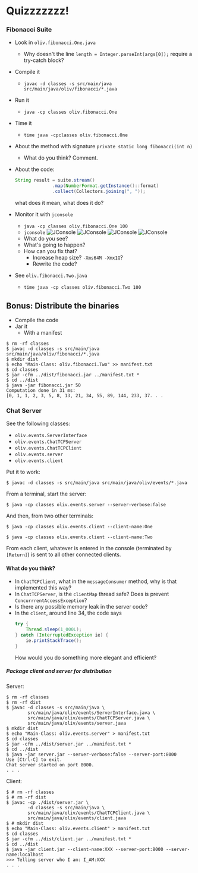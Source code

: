 # Quizzzzzzz!

### Fibonacci Suite
- Look in `oliv.fibonacci.One.java`
  - Why doesn't the line `length = Integer.parseInt(args[0]);` require a try-catch block?  
- Compile it
  - `javac -d classes -s src/main/java src/main/java/oliv/fibonacci/*.java`
- Run it
  - `java -cp classes oliv.fibonacci.One`
- Time it
  - `time java -cpclasses oliv.fibonacci.One`
- About the method with signature `private static long fibonacci(int n)`
  - What do you think? Comment.
- About the code:
  ```java
  String result = suite.stream()
                .map(NumberFormat.getInstance()::format)
                .collect(Collectors.joining(", "));
  ```
  what does it mean, what does it do?
- Monitor it with `jconsole`
  - `java -cp classes oliv.fibonacci.One 100`
  - `jconsole`
    ![JConsole](../../../images/jconsole.png)
    ![JConsole](../../../images/jconsole.2.png)
    ![JConsole](../../../images/jconsole.3.png)
    ![JConsole](../../../images/jconsole.4.png)
  - What do you see?
  - What's going to happen?
  - How can you fix that?
    - Increase heap size? `-Xms64M -Xmx1G`?
    - Rewrite the code?
  
- See `oliv.fibonacci.Two.java`
  - `time java -cp classes oliv.fibonacci.Two 100`
  
## Bonus: Distribute the binaries
  - Compile the code
  - Jar it
    - With a manifest
  
```
$ rm -rf classes
$ javac -d classes -s src/main/java src/main/java/oliv/fibonacci/*.java
$ mkdir dist
$ echo "Main-Class: oliv.fibonacci.Two" >> manifest.txt
$ cd classes
$ jar -cfm ../dist/fibonacci.jar ../manifest.txt *
$ cd ../dist
$ java -jar fibonacci.jar 50
Computation done in 31 ms:
[0, 1, 1, 2, 3, 5, 8, 13, 21, 34, 55, 89, 144, 233, 37. . .
```

### Chat Server
See the following classes:
- `oliv.events.ServerInterface`
- `oliv.events.ChatTCPServer`
- `oliv.events.ChatTCPClient`
- `oliv.events.server`
- `oliv.events.client`

Put it to work:
```
$ javac -d classes -s src/main/java src/main/java/oliv/events/*.java
```
From a terminal, start the server:
```
$ java -cp classes oliv.events.server --server-verbose:false
```
And then, from two other terminals:
```
$ java -cp classes oliv.events.client --client-name:One
```
```
$ java -cp classes oliv.events.client --client-name:Two
```
From each client, whatever is entered in the console (terminated by `[Return]`) is sent to all other connected clients.

#### What do you think?
- In `ChatTCPClient`, what in the `messageConsumer` method, why is that implemented this way?
- In `ChatTCPServer`, is the `clientMap` thread safe? Does is prevent `ConcurrrentAccessException`?
- Is there any possible memory leak in the server code?
- In the `client`, around line 34, the code says
  ```java
  try {
      Thread.sleep(1_000L); 
  } catch (InterruptedException ie) {
      ie.printStackTrace();
  }
  ```
  How would you do something more elegant and efficient?

##### Package client and server for distribution
Server:
```
$ rm -rf classes
$ rm -rf dist
$ javac -d classes -s src/main/java \
        src/main/java/oliv/events/ServerInterface.java \
        src/main/java/oliv/events/ChatTCPServer.java \
        src/main/java/oliv/events/server.java 
$ mkdir dist
$ echo "Main-Class: oliv.events.server" > manifest.txt
$ cd classes
$ jar -cfm ../dist/server.jar ../manifest.txt *
$ cd ../dist
$ java -jar server.jar --server-verbose:false --server-port:8000
Use [Ctrl-C] to exit.
Chat server started on port 8000.
. . .
```

Client:
```
$ # rm -rf classes
$ # rm -rf dist
$ javac -cp ./dist/server.jar \
        -d classes -s src/main/java \
        src/main/java/oliv/events/ChatTCPClient.java \
        src/main/java/oliv/events/client.java 
$ # mkdir dist
$ echo "Main-Class: oliv.events.client" > manifest.txt
$ cd classes
$ jar -cfm ../dist/client.jar ../manifest.txt *
$ cd ../dist
$ java -jar client.jar --client-name:XXX --server-port:8000 --server-name:localhost
>>> Telling server who I am: I_AM:XXX
. . .
```
